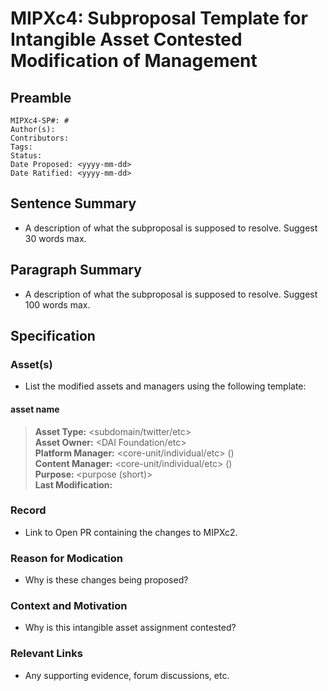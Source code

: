 # MIPXc4: Subproposal Template for Intangible Asset Contested Modification of Management

## Preamble
```
MIPXc4-SP#: #
Author(s):
Contributors:
Tags: 
Status: 
Date Proposed: <yyyy-mm-dd>
Date Ratified: <yyyy-mm-dd>
```
## Sentence Summary

- A description of what the subproposal is supposed to resolve. Suggest 30 words max.

## Paragraph Summary

- A description of what the subproposal is supposed to resolve. Suggest 100 words max.

## Specification

### Asset(s)
- List the modified assets and managers using the following template:

#### asset name
> **Asset Type:** <subdomain/twitter/etc>  
> **Asset Owner:** <DAI Foundation/etc>  
> **Platform Manager:** <core-unit/individual/etc> (<contact email>)  
> **Content Manager:** <core-unit/individual/etc> (<contact email>)  
> **Purpose:** <purpose (short)>  
> **Last Modification:** <link to last modification>  

### Record
- Link to Open PR containing the changes to MIPXc2.

### Reason for Modication
- Why is these changes being proposed?

### Context and Motivation
- Why is this intangible asset assignment contested?

### Relevant Links
- Any supporting evidence, forum discussions, etc.
